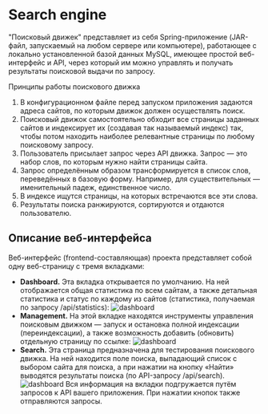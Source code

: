 # Search engine
"Поисковый движек" представляет из себя Spring-приложение
(JAR-файл, запускаемый на любом сервере или компьютере), работающее с локально установленной базой данных MySQL, имеющее простой
веб-интерфейс и API, через который им можно управлять и получать результаты поисковой выдачи по запросу.

Принципы работы поискового движка
1. В конфигурационном файле перед запуском приложения задаются адреса сайтов, по которым движок должен осуществлять поиск.
2. Поисковый движок самостоятельно обходит все страницы заданных сайтов и индексирует их (создавая так называемый индекс)
так, чтобы потом находить наиболее релевантные страницы по любому поисковому запросу.
3. Пользователь присылает запрос через API движка. Запрос — это набор слов, по которым нужно найти страницы сайта.
4. Запрос определённым образом трансформируется в список слов, переведённых в базовую форму. Например, для существительных —
именительный падеж, единственное число.
5. В индексе ищутся страницы, на которых встречаются все эти слова.
6. Результаты поиска ранжируются, сортируются и отдаются пользователю.

## Описание веб-интерфейса
Веб-интерфейс (frontend-составляющая) проекта представляет собой одну веб-страницу с тремя вкладками:
- __Dashboard.__ Эта вкладка открывается по умолчанию. На ней отображается общая статистика по всем сайтам, а также детальная
статистика и статус по каждому из сайтов (статистика, получаемая по запросу /api/statistics):
![dashboard](dashboard.jpg)
- __Management.__ На этой вкладке находятся инструменты управления поисковым движком — запуск и остановка полной индексации
(переиндексации), а также возможность добавить (обновить) отдельную страницу по ссылке:
![dashboard](management.jpg)
- __Search.__ Эта страница предназначена для тестирования поискового движка. На ней находится поле поиска, выпадающий список с выбором сайта для поиска, а при нажатии на кнопку «Найти» выводятся
результаты поиска (по API-запросу /api/search).
![dashboard](search.jpg)
Вся информация на вкладки подгружается путём запросов к API вашего
приложения. При нажатии кнопок также отправляются запросы.
